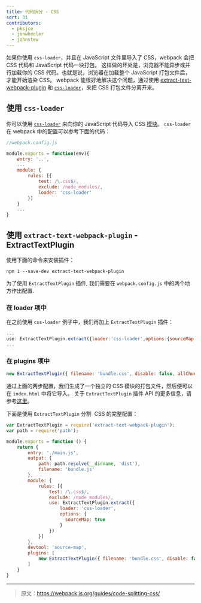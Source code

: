 ```yaml
---
title: 代码拆分 - CSS
sort: 31
contributors:
  - pksjce
  - jonwheeler
  - johnstew
---
```


如果你使用 `css-loader`，并且在 JavaScript 文件里导入了 CSS，webpack 会把 CSS 代码和 JavaScript 代码一块打包。
这样做的坏处是，浏览器不能异步或并行加载你的 CSS 代码。也就是说，浏览器在加载整个 JavaScript 打包文件后，才能开始渲染 CSS。
webpack 能很好地解决这个问题，通过使用 [extract-text-webpack-plugin](https://github.com/webpack/extract-text-webpack-plugin) 和 [`css-loader`](https://github.com/webpack/css-loader)，来把 CSS 打包文件分离开来。

## 使用 `css-loader`

你可以使用 [`css-loader`](https://github.com/webpack/css-loader) 来向你的 JavaScript 代码导入 CSS [模块](/concept/modules)。
`css-loader` 在 webpack 中的配置可以参考下面的代码：

```javascript
//webpack.config.js

module.exports = function(env){
    entry: '..',
    ...
    module: {
        rules: [{
            test: /\.css$/,
            exclude: /node_modules/,
            loader: 'css-loader'
        }]
    }
    ...
}
```

## 使用 `extract-text-webpack-plugin` - ExtractTextPlugin

使用下面的命令来安装插件：

```
npm i --save-dev extract-text-webpack-plugin
```

为了使用 `ExtractTextPlugin` 插件, 我们需要在 `webpack.config.js` 中的两个地方作出配置.

### 在 loader 项中

在之前使用 `css-loader` 例子中，我们再加上 `ExtractTextPlugin` 插件：

```javascript
...
use: ExtractTextPlugin.extract({loader:'css-loader',options:{sourceMap:true}) //Can be used without sourcemaps too.
...
```

### 在 plugins 项中

```javascript
new ExtractTextPlugin({ filename: 'bundle.css', disable: false, allChunks: true })
```

通过上面的两步配置，我们生成了一个独立的 CSS 模块的打包文件，然后便可以在 `index.html` 中将它导入。
关于 `ExtractTextPlugin` 插件 API 的更多信息，请参考[这里](https://github.com/webpack/extract-text-webpack-plugin#api)。

下面是使用 `ExtractTextPlugin` 分割  CSS 的完整配置：

```javascript
var ExtractTextPlugin = require('extract-text-webpack-plugin');
var path = require('path');

module.exports = function () {
    return {
        entry: './main.js',
        output: {
            path: path.resolve(__dirname, 'dist'),
            filename: 'bundle.js'
        },
        module: {
            rules: [{
                test: /\.css$/,
                exclude: /node_modules/,
                use: ExtractTextPlugin.extract({
                    loader: 'css-loader',
                    options: {
                      sourceMap: true
                    }
                })
            }]
        },
        devtool: 'source-map',
        plugins: [
            new ExtractTextPlugin({ filename: 'bundle.css', disable: false, allChunks: true })
        ]
    }
}
```

***

> 原文：https://webpack.js.org/guides/code-splitting-css/